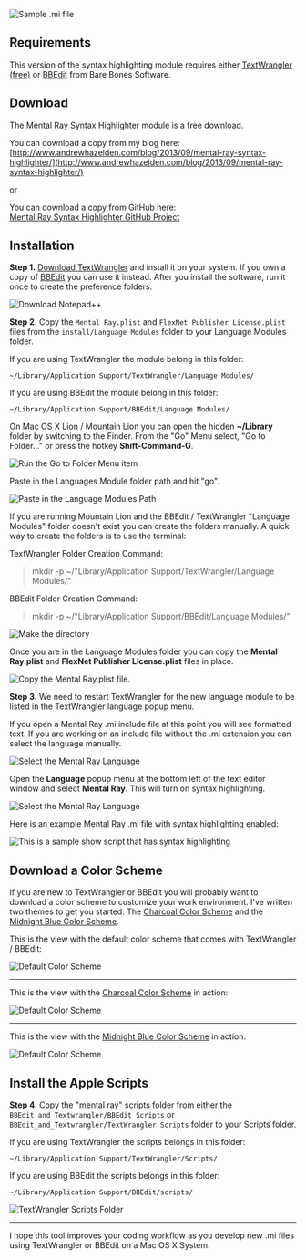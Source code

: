![Sample .mi file](http://www.andrewhazelden.com/projects/mental-ray-syntax-highlighter/images/tw_mental_ray_syntax_highlighter.png)

## Requirements ##

This version of the syntax highlighting module requires either [TextWrangler (free)](http://www.barebones.com/products/textwrangler/) or [BBEdit](http://www.barebones.com/products/bbedit/) from Bare Bones Software.

## Download ##

The Mental Ray Syntax Highlighter module is a free download.

You can download a copy from my blog here:  
[http://www.andrewhazelden.com/blog/2013/09/mental-ray-syntax-highlighter/](http://www.andrewhazelden.com/blog/2013/09/mental-ray-syntax-highlighter/)

or

You can download a copy from GitHub here:  
[Mental Ray Syntax Highlighter GitHub Project](https://github.com/AndrewHazelden/Mental_Ray_Syntax_Highlighter/releases)


## Installation ##

**Step 1.**  [Download TextWrangler](http://www.barebones.com/products/textwrangler/) and install it on your system. If you own a copy of [BBEdit](http://www.barebones.com/products/bbedit/) you can use it instead. After you install the software, run it once to create the preference folders.

![Download Notepad++](http://www.andrewhazelden.com/projects/mental-ray-syntax-highlighter/images/download_text_wrangler.png)

**Step 2.**  Copy the `Mental Ray.plist` and `FlexNet Publisher License.plist` files from the `install/Language Modules` folder to your Language Modules folder.

If you are using TextWrangler the module belong in this folder:  

    ~/Library/Application Support/TextWrangler/Language Modules/

If you are using BBEdit the module belong in this folder:  

    ~/Library/Application Support/BBEdit/Language Modules/

On Mac OS X Lion / Mountain Lion you can open the hidden **~/Library** folder by switching to the Finder. From the "Go" Menu select, "Go to Folder..." or press the hotkey **Shift-Command-G**.

![Run the Go to Folder Menu item](http://www.andrewhazelden.com/projects/mental-ray-syntax-highlighter/images/go-to-folder.png)

Paste in the Languages Module folder path and hit "go".

![Paste in the Language Modules Path](http://www.andrewhazelden.com/projects/mental-ray-syntax-highlighter/images/go-to-app-support.png)

If you are running Mountain Lion and the BBEdit / TextWrangler "Language Modules" folder doesn't exist you can create the folders manually. A quick way to create the folders is to use the terminal:

TextWrangler Folder Creation Command:  

> mkdir -p ~/"Library/Application Support/TextWrangler/Language Modules/"

BBEdit Folder Creation Command:  

> mkdir -p ~/"Library/Application Support/BBEdit/Language Modules/"

![Make the directory](http://www.andrewhazelden.com/projects/mental-ray-syntax-highlighter/images/make_the_folder.png)

Once you are in the Language Modules folder you can copy the **Mental Ray.plist** and **FlexNet Publisher License.plist** files in place.

![Copy the Mental Ray.plist file.](http://www.andrewhazelden.com/projects/mental-ray-syntax-highlighter/images/copy-plist-to-folder.png)

**Step 3.**  We need to restart TextWrangler for the new language module to be listed in the TextWrangler language popup menu.

If you open a Mental Ray .mi include file at this point you will see formatted text. If you are working on an include file without the .mi extension you can select the language manually.

![Select the Mental Ray Language](http://www.andrewhazelden.com/projects/mental-ray-syntax-highlighter/images/no-syntax-hightlighting.png)

Open the **Language** popup menu at the bottom left of the text editor window and select **Mental Ray**. This will turn on syntax highlighting.

![Select the Mental Ray Language](http://www.andrewhazelden.com/projects/mental-ray-syntax-highlighter/images/choose-the-language.png)


Here is an example Mental Ray .mi file with syntax highlighting enabled:

![This is a sample show script that has syntax highlighting](http://www.andrewhazelden.com/projects/mental-ray-syntax-highlighter/images/textwrangler_syntax_hightlighting_enabled.png)

## Download a Color Scheme ##

If you are new to TextWrangler or BBEdit you will probably want to download a color scheme to customize your work environment. I've written two themes to get you started: The [Charcoal Color Scheme](http://www.andrewhazelden.com/blog/2012/09/charcoal-color-scheme-for-textwrangler-and-bbedit/) and the [Midnight Blue Color Scheme](http://www.andrewhazelden.com/blog/2012/06/midnight-blue-color-scheme-for-textwrangler-and-bbedit/).

This is the view with the default color scheme that comes with TextWrangler / BBEdit:  

![Default Color Scheme](http://www.andrewhazelden.com/projects/mental-ray-syntax-highlighter/images/default_formatting.png)

* * *

This is the view with the [Charcoal Color Scheme](http://www.andrewhazelden.com/blog/2012/09/charcoal-color-scheme-for-textwrangler-and-bbedit/) in action:  

![Default Color Scheme](http://www.andrewhazelden.com/projects/mental-ray-syntax-highlighter/images/charcoal_formatting.png)

* * *

This is the view with the  [Midnight Blue Color Scheme](http://www.andrewhazelden.com/blog/2012/06/midnight-blue-color-scheme-for-textwrangler-and-bbedit/) in action:  

![Default Color Scheme](http://www.andrewhazelden.com/projects/mental-ray-syntax-highlighter/images/midnight_blue_formatted.png)

## Install the Apple Scripts ##

**Step 4.**  Copy the "mental ray" scripts folder from either the `BBEdit_and_Textwrangler/BBEdit Scripts` or `BBEdit_and_Textwrangler/TextWrangler Scripts` folder to your Scripts folder.

If you are using TextWrangler the scripts belongs in this folder:  

    ~/Library/Application Support/TextWrangler/Scripts/

If you are using BBEdit the scripts belongs in this folder:  

    ~/Library/Application Support/BBEdit/scripts/

![TextWrangler Scripts Folder](http://www.andrewhazelden.com/projects/mental-ray-syntax-highlighter/images/textwrangler_mental_ray_applescripts.png)

* * *

I hope this tool improves your coding workflow as you develop new .mi files using TextWrangler or BBEdit on a Mac OS X System.
